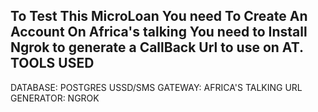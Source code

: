 To Test This MicroLoan You need To Create An Account On Africa's talking
You need to Install Ngrok to generate a CallBack Url to use on AT.
TOOLS USED
-----------
DATABASE: POSTGRES
USSD/SMS GATEWAY: AFRICA'S TALKING
URL GENERATOR: NGROK

